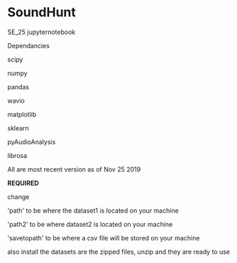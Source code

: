 # SoundHunt
SE_25 jupyternotebook

Dependancies 

scipy

numpy

pandas

wavio

matplotlib

sklearn

pyAudioAnalysis

librosa


All are most recent version as of Nov 25 2019

**REQUIRED**


change


'path' to be where the dataset1 is located on your machine


'path2' to be where dataset2 is located on your machine


'savetopath' to be where a csv file will be stored on your machine



also install the datasets are the zipped files, unzip and they are ready to use

